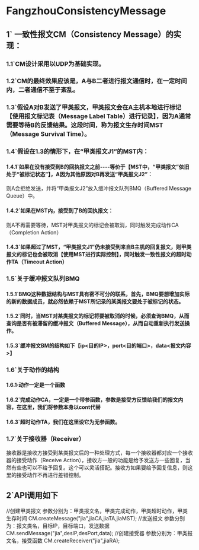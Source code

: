 # FangzhouConsistencyMessage
## 1` 一致性报文CM（Consistency Message）的实现：
### 1.1`CM设计采用以UDP为基础实现。

### 1.2`CM的最终效果应该是，A与B二者进行报文通信时，在一定时间内，二者通信不至于紊乱。

### 1.3`假设A对B发送了甲类报文，甲类报文会在A主机本地进行标记【使用报文标记表（Message Label Table）进行记录】，因为A通常需要等待B的反馈结果。这段时间，称为报文生存时间MST（Message Survival Time）。

### 1.4`假设在1.3的情形下，在“甲类报文J1”的MST内：
#### 1.4.1`如果在没有接受到B的回执报文之前----等价于【MST中，“甲类报文”依旧处于“被标记状态”】，A因为其他原因对B再发送“甲类报文J2”：
则A会拒绝发送，并将“甲类报文J2”放入缓冲报文队列BMQ（Buffered Message Queue）中。

#### 1.4.2`如果在MST内，接受到了B的回执报文：
则A不再需要等待，MST对甲类报文的标记会被取消，同时触发完成动作CA（Completion Action）

#### 1.4.3`如果超过了MST，“甲类报文J1”仍未接受到来自B主机的回复报文，则甲类报文的标记也会被取消【使用MST进行实际控制】，同时触发一致性报文的超时动作TA（Timeout Action）

### 1.5`关于缓冲报文队列BMQ
#### 1.5.1`BMQ这种数据结构与MST具有密不可分的联系，首先，BMQ要想增加实际的新的数据成员，就必然依赖于MST所记录的某类报文要处于被标记的状态。
#### 1.5.2`同时，当MST对某类报文的标记将要被取消的时候，必须查询BMQ，从而查询是否有被滞留的缓冲报文（Buffered Message），从而自动重新执行发送操作。
#### 1.5.3`缓冲报文BM的结构如下【ip<目的IP>，port<目的端口>，data<报文内容>】

### 1.6`关于动作的结构
#### 1.6.1·动作一定是一个函数
#### 1.6.2`完成动作CA，一定是一个带参函数，参数是接受方反馈给我们的报文内容，在这里，我们将参数本身以cont代替
#### 1.6.3`超时动作TA，我们在这里设它为无参函数。

### 1.7`关于接收器（Receiver）
接收器是接收方接受到某类报文后的一种处理方式，每一个接收器都对应一个接收器的接受动作（Receive Action），接收方一般的功能是给予发送方一些回复，当然有些也可以不给予回复。这个可以灵活搭配。接收方如果要给予回复信息，则这里的接受动作不再进行差错控制。

## 2`API调用如下
//创建甲类报文 参数分别为：甲类报文名，甲类完成动作，甲类超时动作，甲类生存时间
CM.createMessage("jia",jiaCA,jiaTA,jiaMST);
//发送报文 参数分别为：报文类名，目标IP，目标端口，发送数据
CM.sendMessage("jia",desIP,desPort,data);
//创建接受器 参数分别为：甲类报文名，接受函数
CM.createReceiver("jia",jiaRA);
